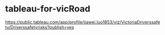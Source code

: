 # tableau-for-vicRoad
 https://public.tableau.com/app/profile/jiawei.luo1853/viz/VictoriaDriverssafety/Driverssafetyrisks?publish=yes
